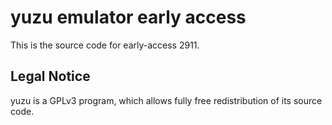 yuzu emulator early access
=============

This is the source code for early-access 2911.

## Legal Notice

yuzu is a GPLv3 program, which allows fully free redistribution of its source code.